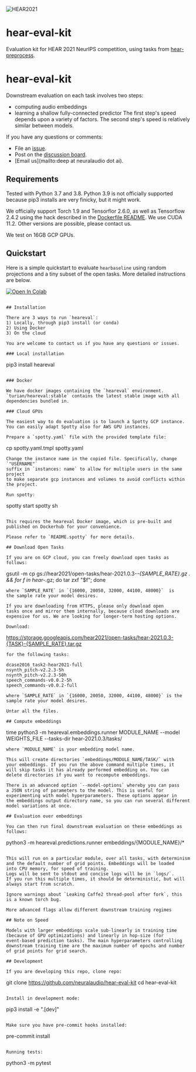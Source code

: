 ![HEAR2021](https://neuralaudio.ai/assets/img/hear-header-sponsor.jpg)
# hear-eval-kit

Evaluation kit for HEAR 2021 NeurIPS competition, using tasks from
[hear-preprocess](https://github.com/neuralaudio/hear-preprocess).

# hear-eval-kit
Downstream evaluation on each task involves two
steps:
* computing audio embeddings
* learning a shallow fully-connected predictor
The first step's speed depends upon a variety of factors.
The second step's speed is relatively similar between models.

If you have any questions or comments:
* File an [issue](github.com/neuralaudio/hear-eval-kit/issues).
* Post on the [discussion board](discuss.neuralaudio.ai/).
* [Email us](mailto:deep at neuralaudio dot ai).

## Requirements

Tested with Python 3.7 and 3.8. Python 3.9 is not officially supported
because pip3 installs are very finicky, but it might work.

We officially support Torch 1.9 and Tensorflor 2.6.0, as well as
Tensorflow 2.4.2 using the hack described in the [Dockerfile
README](docker/README.md). We use CUDA 11.2. Other versions are
possible, please contact us.

We test on 16GB GCP GPUs.

## Quickstart

Here is a simple quickstart to evaluate `hearbaseline` using random
projections and a tiny subset of the open tasks. More detailed
instructions are below.

[![Open In Colab](https://colab.research.google.com/assets/colab-badge.svg)](https://colab.research.google.com/github/neuralaudio/hear-eval-kit/blob/master/heareval_quickstart.ipynb)

```

## Installation

There are 3 ways to run `heareval`:
1) Locally, through pip3 install (or conda)
2) Using Docker
3) On the cloud

You are welcome to contact us if you have any questions or issues.

### Local installation

```
pip3 install heareval
```

### Docker

We have docker images containing the `heareval` environment.
`turian/heareval:stable` contains the latest stable image with all
dependencies bundled in.

### Cloud GPUs

The easiest way to do evaluation is to launch a Spotty GCP instance.
You can easily adapt Spotty also for AWS GPU instances.

Prepare a `spotty.yaml` file with the provided template file:
```
cp spotty.yaml.tmpl spotty.yaml
```
Change the instance name in the copied file. Specifically, change `"USERNAME"` 
suffix in `instances: name` to allow for multiple users in the same project 
to make separate gcp instances and volumes to avoid conflicts within the project.

Run spotty:
```
spotty start
spotty sh
```

This requires the heareval Docker image, which is pre-built and
published on Dockerhub for your convenience.

Please refer to `README.spotty` for more details.

## Download Open Tasks

If you are on GCP cloud, you can freely download open tasks as follows:

```
gsutil -m cp gs://hear2021/open-tasks/hear-2021.0.3-*-{SAMPLE_RATE}.gz . && for f in hear-*.gz; do tar zxf "$f"; done
```
where `SAMPLE_RATE` in `{16000, 20050, 32000, 44100, 48000}`  is
the sample rate your model desires.

If you are downloading from HTTPS, please only download open
tasks once and mirror them internally, because cloud downloads are
expensive for us. We are looking for longer-term hosting options.

Download:
```
https://storage.googleapis.com/hear2021/open-tasks/hear-2021.0.3-{TASK}-{SAMPLE_RATE}.tar.gz
```
for the following tasks:
```
    dcase2016_task2-hear2021-full
    nsynth_pitch-v2.2.3-5h
    nsynth_pitch-v2.2.3-50h
    speech_commands-v0.0.2-5h
    speech_commands-v0.0.2-full
```
where `SAMPLE_RATE` in `{16000, 20050, 32000, 44100, 48000}` is the
sample rate your model desires.

Untar all the files.

## Compute embeddings

```
time python3 -m heareval.embeddings.runner MODULE_NAME --model WEIGHTS_FILE --tasks-dir hear-2021.0.3/tasks/
```
where `MODULE_NAME` is your embedding model name.

This will create directories `embeddings/MODULE_NAME/TASK/` with
your embeddings. If you run the above command multiple times, it
will skip tasks it has already performed embedding on. You can
delete directories if you want to recompute embeddings.

There is an advanced option `--model-options` whereby you can pass
a JSON string of parameters to the model. This is useful for
experimenting with model hyperparameters. These options appear in
the embeddings output directory name, so you can run several different
model variations at once.

## Evaluation over embeddings

You can then run final downstream evaluation on these embeddings as follows:

```
python3 -m heareval.predictions.runner embeddings/{MODULE_NAME}/*
```

This will run on a particular module, over all tasks, with determinism
and the default number of grid points. Embeddings will be loaded
into CPU memory, for speed of training.
Logs will be sent to stdout and concise logs will be in `logs/`.
If you run this multiple times, it should be deterministic, but will
always start from scratch.

Ignore warnings about `Leaking Caffe2 thread-pool after fork`, this
is a known torch bug.

More advanced flags allow different downstream training regimes

## Note on Speed

Models with larger embeddings scale sub-linearly in training time
(because of GPU optimizations) and linearly in hop-size (for
event-based prediction tasks). The main hyperparameters controlling
downstream training time are the maximum number of epochs and number
of grid points for grid search.

## Development

If you are developing this repo, clone repo:
```
git clone https://github.com/neuralaudio/hear-eval-kit
cd hear-eval-kit
```

Install in development mode:
```
pip3 install -e ".[dev]"
```

Make sure you have pre-commit hooks installed:
```
pre-commit install
```

Running tests:
```
python3 -m pytest
```
